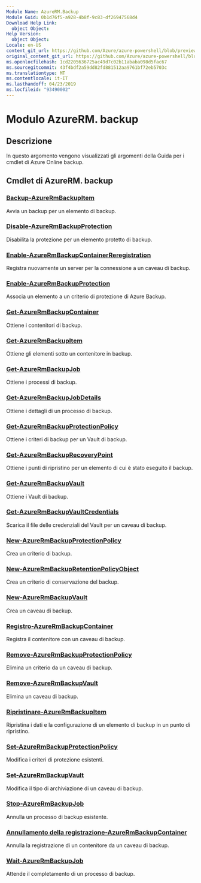 ```yaml
---
Module Name: AzureRM.Backup
Module Guid: 0b1d76f5-a928-4b8f-9c83-df26947568d4
Download Help Link:
  object Object: 
Help Version:
  object Object: 
Locale: en-US
content_git_url: https://github.com/Azure/azure-powershell/blob/preview/src/ResourceManager/AzureBackup/Commands.AzureBackup/help/AzureRM.Backup.md
original_content_git_url: https://github.com/Azure/azure-powershell/blob/preview/src/ResourceManager/AzureBackup/Commands.AzureBackup/help/AzureRM.Backup.md
ms.openlocfilehash: 1cd2205636725ac49d7c02b11ababa098d5fac67
ms.sourcegitcommit: 43f4bdf2a59dd82fd881512aa9761bf72eb5703c
ms.translationtype: MT
ms.contentlocale: it-IT
ms.lasthandoff: 04/23/2019
ms.locfileid: "93490002"
---
```

# Modulo AzureRM. backup
## Descrizione
In questo argomento vengono visualizzati gli argomenti della Guida per i cmdlet di Azure Online backup.

## Cmdlet di AzureRM. backup
### [Backup-AzureRmBackupItem](Backup-AzureRmBackupItem.md)
Avvia un backup per un elemento di backup.

### [Disable-AzureRmBackupProtection](Disable-AzureRmBackupProtection.md)
Disabilita la protezione per un elemento protetto di backup.

### [Enable-AzureRmBackupContainerReregistration](Enable-AzureRmBackupContainerReregistration.md)
Registra nuovamente un server per la connessione a un caveau di backup.

### [Enable-AzureRmBackupProtection](Enable-AzureRmBackupProtection.md)
Associa un elemento a un criterio di protezione di Azure Backup.

### [Get-AzureRmBackupContainer](Get-AzureRmBackupContainer.md)
Ottiene i contenitori di backup.

### [Get-AzureRmBackupItem](Get-AzureRmBackupItem.md)
Ottiene gli elementi sotto un contenitore in backup.

### [Get-AzureRmBackupJob](Get-AzureRmBackupJob.md)
Ottiene i processi di backup.

### [Get-AzureRmBackupJobDetails](Get-AzureRmBackupJobDetails.md)
Ottiene i dettagli di un processo di backup.

### [Get-AzureRmBackupProtectionPolicy](Get-AzureRmBackupProtectionPolicy.md)
Ottiene i criteri di backup per un Vault di backup.

### [Get-AzureRmBackupRecoveryPoint](Get-AzureRmBackupRecoveryPoint.md)
Ottiene i punti di ripristino per un elemento di cui è stato eseguito il backup.

### [Get-AzureRmBackupVault](Get-AzureRmBackupVault.md)
Ottiene i Vault di backup.

### [Get-AzureRmBackupVaultCredentials](Get-AzureRmBackupVaultCredentials.md)
Scarica il file delle credenziali del Vault per un caveau di backup.

### [New-AzureRmBackupProtectionPolicy](New-AzureRmBackupProtectionPolicy.md)
Crea un criterio di backup.

### [New-AzureRmBackupRetentionPolicyObject](New-AzureRmBackupRetentionPolicyObject.md)
Crea un criterio di conservazione del backup.

### [New-AzureRmBackupVault](New-AzureRmBackupVault.md)
Crea un caveau di backup.

### [Registro-AzureRmBackupContainer](Register-AzureRmBackupContainer.md)
Registra il contenitore con un caveau di backup.

### [Remove-AzureRmBackupProtectionPolicy](Remove-AzureRmBackupProtectionPolicy.md)
Elimina un criterio da un caveau di backup.

### [Remove-AzureRmBackupVault](Remove-AzureRmBackupVault.md)
Elimina un caveau di backup.

### [Ripristinare-AzureRmBackupItem](Restore-AzureRmBackupItem.md)
Ripristina i dati e la configurazione di un elemento di backup in un punto di ripristino.

### [Set-AzureRmBackupProtectionPolicy](Set-AzureRmBackupProtectionPolicy.md)
Modifica i criteri di protezione esistenti.

### [Set-AzureRmBackupVault](Set-AzureRmBackupVault.md)
Modifica il tipo di archiviazione di un caveau di backup.

### [Stop-AzureRmBackupJob](Stop-AzureRmBackupJob.md)
Annulla un processo di backup esistente.

### [Annullamento della registrazione-AzureRmBackupContainer](Unregister-AzureRmBackupContainer.md)
Annulla la registrazione di un contenitore da un caveau di backup.

### [Wait-AzureRmBackupJob](Wait-AzureRmBackupJob.md)
Attende il completamento di un processo di backup.

